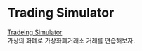 # Trading Simulator  
[Tradeing Simulator](https://byseop.github.io/trading-simulator)  
가상의 화폐로 가상화폐거래소 거래를 연습해보자.